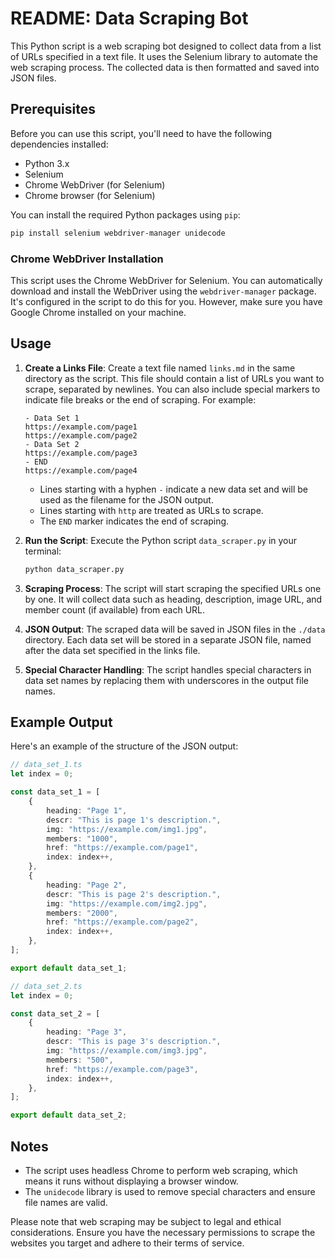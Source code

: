 # README: Data Scraping Bot

This Python script is a web scraping bot designed to collect data from a list of URLs specified in a text file. It uses the Selenium library to automate the web scraping process. The collected data is then formatted and saved into JSON files.

## Prerequisites

Before you can use this script, you'll need to have the following dependencies installed:

- Python 3.x
- Selenium
- Chrome WebDriver (for Selenium)
- Chrome browser (for Selenium)

You can install the required Python packages using `pip`:

```bash
pip install selenium webdriver-manager unidecode
```

### Chrome WebDriver Installation

This script uses the Chrome WebDriver for Selenium. You can automatically download and install the WebDriver using the `webdriver-manager` package. It's configured in the script to do this for you. However, make sure you have Google Chrome installed on your machine.

## Usage

1. **Create a Links File**: Create a text file named `links.md` in the same directory as the script. This file should contain a list of URLs you want to scrape, separated by newlines. You can also include special markers to indicate file breaks or the end of scraping. For example:

   ```plaintext
   - Data Set 1
   https://example.com/page1
   https://example.com/page2
   - Data Set 2
   https://example.com/page3
   - END
   https://example.com/page4
   ```

   - Lines starting with a hyphen `-` indicate a new data set and will be used as the filename for the JSON output.
   - Lines starting with `http` are treated as URLs to scrape.
   - The `END` marker indicates the end of scraping.

2. **Run the Script**: Execute the Python script `data_scraper.py` in your terminal:

   ```bash
   python data_scraper.py
   ```

3. **Scraping Process**: The script will start scraping the specified URLs one by one. It will collect data such as heading, description, image URL, and member count (if available) from each URL.

4. **JSON Output**: The scraped data will be saved in JSON files in the `./data` directory. Each data set will be stored in a separate JSON file, named after the data set specified in the links file.

5. **Special Character Handling**: The script handles special characters in data set names by replacing them with underscores in the output file names.

## Example Output

Here's an example of the structure of the JSON output:

```ts
// data_set_1.ts
let index = 0;

const data_set_1 = [
    {
        heading: "Page 1",
        descr: "This is page 1's description.",
        img: "https://example.com/img1.jpg",
        members: "1000",
        href: "https://example.com/page1",
        index: index++,
    },
    {
        heading: "Page 2",
        descr: "This is page 2's description.",
        img: "https://example.com/img2.jpg",
        members: "2000",
        href: "https://example.com/page2",
        index: index++,
    },
];

export default data_set_1;

// data_set_2.ts
let index = 0;

const data_set_2 = [
    {
        heading: "Page 3",
        descr: "This is page 3's description.",
        img: "https://example.com/img3.jpg",
        members: "500",
        href: "https://example.com/page3",
        index: index++,
    },
];

export default data_set_2;
```

## Notes

- The script uses headless Chrome to perform web scraping, which means it runs without displaying a browser window.
- The `unidecode` library is used to remove special characters and ensure file names are valid.

Please note that web scraping may be subject to legal and ethical considerations. Ensure you have the necessary permissions to scrape the websites you target and adhere to their terms of service.